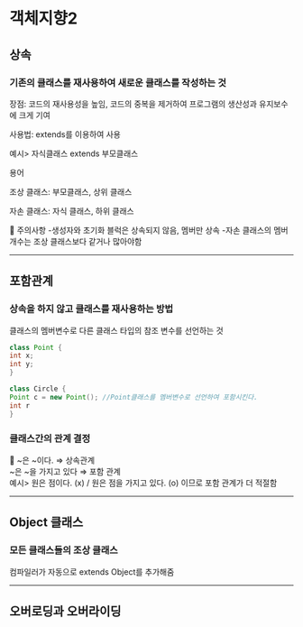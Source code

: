 # 객체지향2

## 상속

### 기존의 클래스를 재사용하여 새로운 클래스를 작성하는 것

장점:  코드의 재사용성을 높임, 코드의 중복을 제거하여 프로그램의 생산성과 유지보수에 크게 기여

사용법: extends를 이용하여 사용

예시> 자식클래스 extends 부모클래스

용어

조상 클래스: 부모클래스, 상위 클래스

자손 클래스: 자식 클래스, 하위 클래스

<aside>
📢 주의사항                                                                                                                                                       -생성자와 초기화 블럭은 상속되지 않음, 멤버만 상속                                                                        -자손 클래스의 멤버 개수는 조상 클래스보다 같거나 많아야함

</aside>  

***  

## 포함관계

### 상속을 하지 않고 클래스를 재사용하는 방법

클래스의 멤버변수로 다른 클래스 타입의 참조 변수를 선언하는 것

```java
class Point {
int x;
int y;
}

class Circle {
Point c = new Point(); //Point클래스를 멤버변수로 선언하여 포함시킨다.
int r
}
```

### 클래스간의 관계 결정
📢 ~은 ~이다.  ⇒ 상속관계  
~은 ~을 가지고 있다 ⇒ 포함 관계                                                                                                        
예시> 원은 점이다. (x) / 원은 점을 가지고 있다. (o) 이므로 포함 관계가 더 적절함  

***
 
## Object 클래스

### 모든 클래스들의 조상 클래스

컴파일러가 자동으로 extends Object를 추가해줌 

***

## 오버로딩과 오버라이딩


